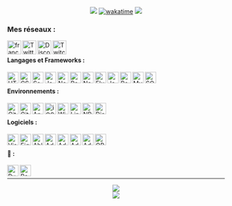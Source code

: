 
<div align="center">

[![](https://user-images.githubusercontent.com/49253492/180575937-9c8e02bb-08bc-458f-9810-856600007fc8.png)][website]
[![wakatime](https://wakatime.com/badge/user/c41eb962-8221-42ac-90a4-8c9b3ff1d86d.svg)](https://wakatime.com/@c41eb962-8221-42ac-90a4-8c9b3ff1d86d)
![](https://hit.yhype.me/github/profile?user_id=7025343)
  
</div>

[website]: https://francememes.com/
[twitter]: https://twitter.com/lotharie_slayer
[discord]: https://discord.gg/francememes
[twitch]: https://twitch.tv/lotharie


### Mes réseaux :
[<img align="left" alt="francememes.com" width="32px" src="https://api.iconify.design/bi:globe.svg?color=%23DA83FE&height=32" />][website]
[<img align="left" alt="Twitter" width="32px" src="https://api.iconify.design/simple-icons:twitter.svg?color=%23DA83FE&height=32" />][twitter]
[<img align="left" alt="Discord" width="32px" src="https://api.iconify.design/simple-icons:discord.svg?color=%23DA83FE&height=32" />][discord]
[<img align="left" alt="Twitch" width="32px" src="https://api.iconify.design/simple-icons:twitch.svg?color=%23DA83FE&height=32" />][twitch]

<br />

#### Langages et Frameworks :
<img align="left" alt="HTML5" width="26px" src="https://api.iconify.design/simple-icons:html5.svg?color=%23AF80FD&height=26" />
<img align="left" alt="CSS3" width="26px" src="https://api.iconify.design/simple-icons:css3.svg?color=%23AF80FD&height=26" />
<img align="left" alt="Sass" width="26px" src="https://api.iconify.design/simple-icons:sass.svg?color=%23AF80FD&height=26" />
<img align="left" alt="JavaScript" width="26px" src="https://api.iconify.design/simple-icons:javascript.svg?color=%23AF80FD&height=26" />
<img align="left" alt="Node.js" width="26px" src="https://api.iconify.design/simple-icons:node-dot-js.svg?color=%23AF80FD&height=26" />
<img align="left" alt="React" width="26px" src="https://api.iconify.design/simple-icons:react.svg?color=%23AF80FD&height=26" />
<img align="left" alt="Next" width="26px" src="https://api.iconify.design/simple-icons:nextdotjs.svg?color=%23AF80FD&height=26" />
<img align="left" alt="Flutter" width="26px" src="https://api.iconify.design/simple-icons:flutter.svg?color=%23AF80FD&height=26" />
<img align="left" alt="Java" width="26px" src="https://api.iconify.design/cib:java.svg?color=%23AF80FD&height=26" />
<img align="left" alt="PostgreSQL" width="26px" src="https://api.iconify.design/simple-icons:postgresql.svg?color=%23AF80FD&height=26" />
<img align="left" alt="MySQL" width="26px" src="https://api.iconify.design/simple-icons:mysql.svg?color=%23AF80FD&height=26" />
<img align="left" alt="SQLite" width="26px" src="https://api.iconify.design/simple-icons:sqlite.svg?color=%23AF80FD&height=26" />
<!-- <img align="left" alt="C" width="26px" src="https://api.iconify.design/simple-icons:c.svg?color=%23AF80FD&height=26" />
<img align="left" alt="C#" width="26px" src="https://api.iconify.design/simple-icons:csharp.svg?color=%23AF80FD&height=26" />
<img align="left" alt="PHP" width="26px" src="https://api.iconify.design/simple-icons:php.svg?color=%23AF80FD&height=26" />
<img align="left" alt="Bash" width="26px" src="https://api.iconify.design/simple-icons:gnubash.svg?color=%23AF80FD&height=26" /> -->


<br />

#### Environnements :
<img align="left" alt="Git" width="26px" src="https://api.iconify.design/simple-icons:git.svg?color=%238575FF&height=26" />
<img align="left" alt="GitHub" width="26px" src="https://api.iconify.design/simple-icons:github.svg?color=%238575FF&height=26" />
<img align="left" alt="Android" width="26px" src="https://api.iconify.design/simple-icons:android.svg?color=%238575FF&height=26" />
<img align="left" alt="iOS" width="26px" src="https://api.iconify.design/simple-icons:ios.svg?color=%238575FF&height=26" />
<img align="left" alt="Windows" width="26px" src="https://api.iconify.design/simple-icons:windows.svg?color=%238575FF&height=26" />
<img align="left" alt="Linux" width="26px" src="https://api.iconify.design/simple-icons:linux.svg?color=%238575FF&height=26" />
<img align="left" alt="NPM" width="26px" src="https://api.iconify.design/simple-icons:npm.svg?color=%238575FF&height=26" />
<img align="left" alt="Discord" width="26px" src="https://api.iconify.design/simple-icons:discord.svg?color=%238575FF&height=26" />

<br />

#### Logiciels :
<img align="left" alt="Visual Studio Code" width="26px" src="https://api.iconify.design/simple-icons:visualstudiocode.svg?color=%238575FF&height=26" />
<img align="left" alt="Figma" width="26px" src="https://api.iconify.design/simple-icons:figma.svg?color=%238575FF&height=26" />
<img align="left" alt="Ableton" width="26px" src="https://api.iconify.design/simple-icons:abletonlive.svg?color=%238575FF&height=26" />
<img align="left" alt="Adobe After Effects" width="26px" src="https://api.iconify.design/simple-icons:adobeaftereffects.svg?color=%238575FF&height=26" />
<img align="left" alt="Adobe Illustrator" width="26px" src="https://api.iconify.design/simple-icons:adobeillustrator.svg?color=%238575FF&height=26" />
<img align="left" alt="Adobe Photoshop" width="26px" src="https://api.iconify.design/simple-icons:adobephotoshop.svg?color=%238575FF&height=26" />
<img align="left" alt="Adobe Premiere Pro" width="26px" src="https://api.iconify.design/simple-icons:adobepremierepro.svg?color=%238575FF&height=26" />
<img align="left" alt="OBS Studio" width="26px" src="https://api.iconify.design/simple-icons:obsstudio.svg?color=%238575FF&height=26" />

<br />

#### 👀 :
<img align="left" alt="Rust" width="26px" src="https://api.iconify.design/simple-icons:rust.svg?color=%238575FF&height=26" />
<img align="left" alt="Redis" width="26px" src="https://api.iconify.design/simple-icons:redis.svg?color=%238575FF&height=26" />

<br />

---

<div align="center">
  <img align="center" src="https://github-readme-stats.vercel.app/api?username=LotharieSlayer&show_icons=true&count_private=true&hide_border=true&icon_color=fff&bg_color=30,6168FF,DA83FE&title_color=fff&text_color=fff" />
</div>
<div align="center">
  <a href="https://wakatime.com/@LotharieSlayer">
    <img align="center" src="https://github-readme-stats.vercel.app/api/wakatime?username=LotharieSlayer&layout=compact&custom_title=Weekly%20Development%20Breakdown&hide_border=true&icon_color=fff&bg_color=30,6168FF,DA83FE&title_color=fff&text_color=fff" />
  </a>
</div>
